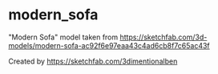# modern_sofa

"Modern Sofa" model taken from https://sketchfab.com/3d-models/modern-sofa-ac92f6e97eaa43c4ad6cb8f7c65ac43f

Created by https://sketchfab.com/3dimentionalben